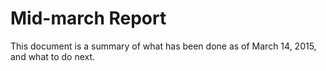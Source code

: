 Mid-march Report
================

This document is a summary of what has been done as of March 14, 2015, and what to do next.



